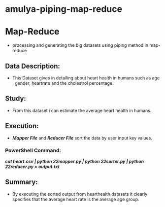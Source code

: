 # amulya-piping-map-reduce

# Map-Reduce
- processing and generating the big datasets using piping method in map-reduce

## Data Description:
- This Dataset gives in detailing about heart health in humans such as age , gender, heartrate and the cholestrol percentage.

## Study:
- From this dataset i can estimate the average heart health in humans.

## Execution:
- ***Mapper File*** and ***Reducer File*** sort the data by user input key values.

### PowerShell Command:
  ***cat heart.csv | python 22mapper.py | python 22sorter.py | python 22reducer.py > output.txt***

## Summary:
- By executing the sorted output from hearthealth datasets it clearly specifies that the average heart rate is the average age group. 



